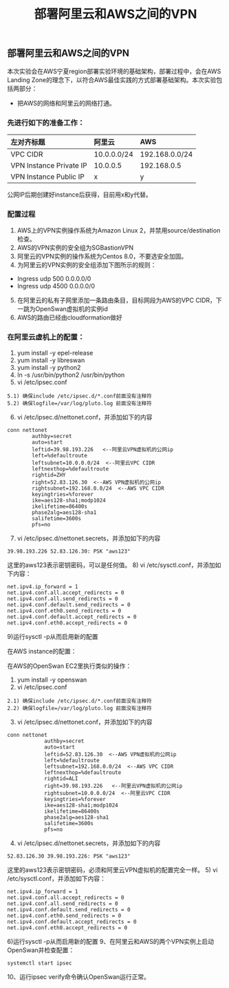 ﻿---
title: "部署阿里云和AWS之间的VPN"
chapter: false
weight: 30
---

## 部署阿里云和AWS之间的VPN

本次实验会在AWS宁夏region部署实验环境的基础架构，部署过程中，会在AWS Landing Zone的理念下，以符合AWS最佳实践的方式部署基础架构。本次实验包括两部分：

* 把AWS的网络和阿里云的网络打通。

### 先进行如下的准备工作：
 左对齐标题 | 阿里云 | AWS |
| :------| :------ | :------ |
| VPC CIDR | 10.0.0.0/24 | 192.168.0.0/24 |
| VPN Instance Private IP | 10.0.0.5 | 192.168.0.5 |
| VPN Instance Public IP | x | y |

公网IP后期创建好instance后获得，目前用x和y代替。

### 配置过程
1. AWS上的VPN实例操作系统为Amazon Linux 2，并禁用source/destination检查。
2. AWS的VPN实例的安全组为SGBastionVPN
3. 阿里云的VPN实例的操作系统为Centos 8.0，不要选安全加固。
4. 为阿里云的VPN实例的安全组添加下图所示的规则：
- Ingress udp 500 0.0.0.0/0
- Ingress udp 4500 0.0.0.0/0
5. 在阿里云的私有子网里添加一条路由条目，目标网段为AWS的VPC CIDR，下一跳为OpenSwan虚拟机的实例id
6. AWS的路由已经由cloudformation做好

### 在阿里云虚机上的配置：
1) yum install -y epel-release
2) yum install -y libreswan
3) yum install -y python2
4) ln -s /usr/bin/python2 /usr/bin/python
5) vi /etc/ipsec.conf
```
5.1) 确保include /etc/ipsec.d/*.conf前面没有注释符
5.2) 确保logfile=/var/log/pluto.log 前面没有注释符
```
6) vi /etc/ipsec.d/nettonet.conf，并添加如下的内容
```
conn nettonet
        authby=secret
        auto=start
        leftid=39.98.193.226   <--阿里云VPN虚拟机的公网ip
        left=%defaultroute
        leftsubnet=10.0.0.0/24  <--阿里云VPC CIDR
        leftnexthop=%defaultroute
        rightid=ZHY
        right=52.83.126.30  <--AWS VPN虚拟机的公网ip
        rightsubnet=192.168.0.0/24  <--AWS VPC CIDR
        keyingtries=%forever
        ike=aes128-sha1;modp1024
        ikelifetime=86400s
        phase2alg=aes128-sha1
        salifetime=3600s
        pfs=no
```
7) vi /etc/ipsec.d/nettonet.secrets，并添加如下的内容
```
39.98.193.226 52.83.126.30: PSK "aws123"
```
这里的aws123表示密钥密码，可以是任何值。
8) vi /etc/sysctl.conf，并添加如下内容：
```
net.ipv4.ip_forward = 1
net.ipv4.conf.all.accept_redirects = 0
net.ipv4.conf.all.send_redirects = 0
net.ipv4.conf.default.send_redirects = 0
net.ipv4.conf.eth0.send_redirects = 0
net.ipv4.conf.default.accept_redirects = 0
net.ipv4.conf.eth0.accept_redirects = 0
```
9)运行sysctl -p从而启用新的配置


在AWS instance的配置：

在AWS的OpenSwan EC2里执行类似的操作：
1) yum install -y openswan
2) vi /etc/ipsec.conf
```
2.1) 确保include /etc/ipsec.d/*.conf前面没有注释符
2.2) 确保logfile=/var/log/pluto.log 前面没有注释符
```
3) vi /etc/ipsec.d/nettonet.conf，并添加如下的内容
```
conn nettonet
            authby=secret
            auto=start
            leftid=52.83.126.30  <--AWS VPN虚拟机的公网ip
            left=%defaultroute
            leftsubnet=192.168.0.0/24  <--AWS VPC CIDR
            leftnexthop=%defaultroute
            rightid=ALI
            right=39.98.193.226   <--阿里云VPN虚拟机的公网ip
            rightsubnet=10.0.0.0/24  <--阿里云VPC CIDR
            keyingtries=%forever
            ike=aes128-sha1;modp1024
            ikelifetime=86400s
            phase2alg=aes128-sha1
            salifetime=3600s
            pfs=no
```
4) vi /etc/ipsec.d/nettonet.secrets，并添加如下的内容
```
52.83.126.30 39.98.193.226: PSK "aws123"
```
这里的aws123表示密钥密码，必须和阿里云VPN虚拟机的配置完全一样。
5) vi /etc/sysctl.conf，并添加如下内容：
```
net.ipv4.ip_forward = 1
net.ipv4.conf.all.accept_redirects = 0
net.ipv4.conf.all.send_redirects = 0
net.ipv4.conf.default.send_redirects = 0
net.ipv4.conf.eth0.send_redirects = 0
net.ipv4.conf.default.accept_redirects = 0
net.ipv4.conf.eth0.accept_redirects = 0
```
6)运行sysctl -p从而启用新的配置
9、在阿里云和AWS的两个VPN实例上启动OpenSwan并检查配置：
```
systemctl start ipsec
```
10、运行ipsec verify命令确认OpenSwan运行正常。

